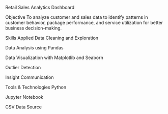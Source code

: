 Retail Sales Analytics Dashboard

Objective
To analyze customer and sales data to identify patterns in customer behavior, package performance, and service utilization for better business decision-making.

Skills Applied
Data Cleaning and Exploration

Data Analysis using Pandas

Data Visualization with Matplotlib and Seaborn

Outlier Detection

Insight Communication

Tools & Technologies
Python

Jupyter Notebook

CSV Data Source
